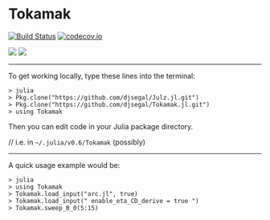 # Tokamak

[![Build Status](https://travis-ci.org/djsegal/Tokamak.jl.svg?branch=master)](https://travis-ci.org/djsegal/Tokamak.jl) [![codecov.io](http://codecov.io/github/djsegal/Tokamak.jl/coverage.svg?branch=master)](http://codecov.io/github/djsegal/Tokamak.jl?branch=master)

[![](https://img.shields.io/badge/docs-stable-blue.svg)](https://djsegal.github.io/Tokamak.jl/stable) [![](https://img.shields.io/badge/docs-latest-blue.svg)](https://djsegal.github.io/Tokamak.jl/latest)

-----

To get working locally, type these lines into the terminal:

```
> julia
> Pkg.clone("https://github.com/djsegal/Julz.jl.git")
> Pkg.clone("https://github.com/djsegal/Tokamak.jl.git")
> using Tokamak
```

Then you can edit code in your Julia package directory.

// i.e. in `~/.julia/v0.6/Tokamak` (possibly)

-----

A quick usage example would be:

```
> julia
> using Tokamak
> Tokamak.load_input("arc.jl", true)
> Tokamak.load_input(" enable_eta_CD_derive = true ")
> Tokamak.sweep_B_0(5:15)
```
